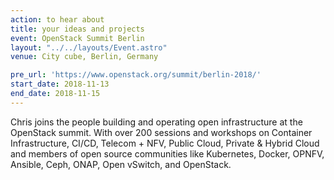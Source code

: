 ```yaml
---
action: to hear about
title: your ideas and projects
event: OpenStack Summit Berlin
layout: "../../layouts/Event.astro"
venue: City cube, Berlin, Germany

pre_url: 'https://www.openstack.org/summit/berlin-2018/'
start_date: 2018-11-13
end_date: 2018-11-15
---
```


Chris joins the people building and operating open infrastructure at the OpenStack summit. With over 200 sessions and workshops on Container Infrastructure, CI/CD, Telecom + NFV, Public Cloud, Private & Hybrid Cloud and members of open source communities like Kubernetes, Docker, OPNFV, Ansible, Ceph, ONAP, Open vSwitch, and OpenStack.
